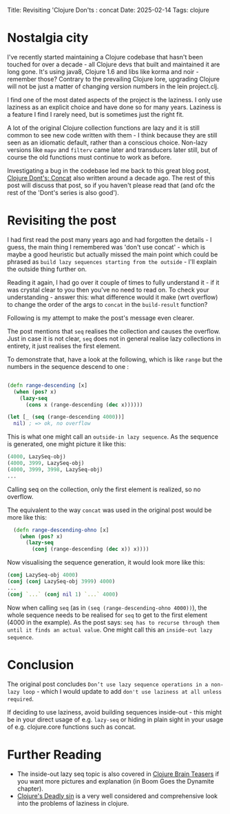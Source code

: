 Title: Revisiting 'Clojure Don'ts : concat
Date: 2025-02-14
Tags: clojure

# Nostalgia city

I've recently started maintaining a Clojure codebase that hasn't been touched for over a decade - all Clojure devs that built and maintained it are long gone. It's using java8, Clojure 1.6 and libs like korma and noir - remember those? Contrary to the prevailing Clojure lore, upgrading Clojure will not be just a matter of changing version numbers in the lein project.clj.

I find one of the most dated aspects of the project is the laziness. I only use laziness as an explicit choice and have done so for many years. Laziness is a feature I find I rarely need, but is sometimes just the right fit. 

A lot of the original Clojure collection functions are lazy and it is still common to see new code written with them - I think because they are still seen as an idiomatic default, rather than a conscious choice. Non-lazy versions like `mapv` and `filterv` came later and transducers later still, but of course the old functions must continue to work as before.

Investigating a bug in the codebase led me back to this great blog post, [Clojure Dont's: Concat](https://stuartsierra.com/2015/04/26/clojure-donts-concat) also written around a decade ago. The rest of this post will discuss that post, so if you haven't please read that (and ofc the rest of the 'Dont's series is also good').

# Revisiting the post

I had first read the post many years ago and had forgotten the details - I guess, the main thing I remembered was 'don't use concat' - which is maybe a good heuristic but actually missed the main point which could be phrased as `build lazy sequences starting from the outside` - I'll explain the outside thing further on. 

Reading it again, I had go over it couple of times to fully understand it - if it was crystal clear to you then you've no need to read on. To check your understanding - answer this: what difference would it make (wrt overflow) to change the order of the args to `concat`  in the `build-result` function?

Following is my attempt to make the post's message even clearer.

The post mentions that `seq` realises the collection and causes the overflow. Just in case it is not clear, `seq` does not in general realise lazy collections in entirety, it just realises the first element.

To demonstrate that, have a look at the following, which is like `range` but the numbers in the sequence descend to one :

```clojure

(defn range-descending [x]
  (when (pos? x)
    (lazy-seq
      (cons x (range-descending (dec x))))))

(let [_ (seq (range-descending 4000))]
  nil) ; => ok, no overflow

```

This is what one might call an `outside-in lazy sequence`. As the sequence is generated, one might picture it like this:

```clojure
(4000, LazySeq-obj)
(4000, 3999, LazySeq-obj)
(4000, 3999, 3998, LazySeq-obj)
...
```

Calling seq on the collection, only the first element is realized, so no overflow.

The equivalent to the way `concat` was used in the original post would be more like this:

```clojure
  (defn range-descending-ohno [x]
    (when (pos? x)
      (lazy-seq
        (conj (range-descending (dec x)) x))))
```

Now visualising the sequence generation, it would look more like this:

```clojure 
(conj LazySeq-obj 4000)
(conj (conj LazySeq-obj 3999) 4000)
...
(conj `...` (conj nil 1) `...` 4000)    
```

Now when calling `seq` (as in `(seq (range-descending-ohno 4000))`), the whole sequence needs to be realised for `seq` to get to the first element (4000 in the example). As the post says: `seq has to recurse through them until it finds an actual value`. One might call this an `inside-out lazy sequence`. 

# Conclusion

The original post concludes `Don’t use lazy sequence operations in a non-lazy loop` - which I would update to add `don't use laziness at all unless required`.

If deciding to use laziness, avoid building sequences inside-out - this might be in your direct usage of e.g. `lazy-seq` or hiding in plain sight in your usage of e.g. clojure.core functions such as concat.


# Further Reading

* The inside-out lazy seq topic is also covered in [Clojure Brain Teasers](https://pragprog.com/titles/mmclobrain/clojure-brain-teasers/) if you want more pictures and explanation (in Boom Goes the Dynamite chapter).
* [Clojure's Deadly sin](https://clojure-goes-fast.com/blog/clojures-deadly-sin/) is a very well considered and comprehensive look into the problems of laziness in clojure.